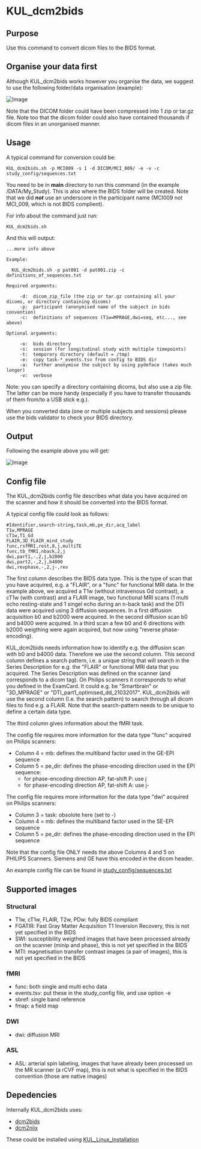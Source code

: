 # KUL_dcm2bids

## Purpose

Use this command to convert dicom files to the BIDS format.



## Organise your data first

Although KUL_dcm2bids works however you organise the data, we suggest to use the following folder/data organisation (example):

![Image](KUL_dcm2bids_1.png)

Note that the DICOM folder could have been compressed into 1 zip or tar.gz file. 
Note too that the dicom folder could also have contained thousands if dicom files in an unorganised manner.


## Usage

A typical command for conversion could be:  

`KUL_dcm2bids.sh -p MCI009 -s 1 -d DICOM/MCI_009/ -e -v -c study_config/sequences.txt`



You need to be in **main** directory to run this command (in the example /DATA/My_Study). This is also where the BIDS folder will be created. Note that we did ***not*** use an underscore in the participant name (MCI009 not MCI_009, which is not BIDS complient).

For info about the command just run:

`KUL_dcm2bids.sh`


And this will output:

```
...more info above

Example:

  KUL_dcm2bids.sh -p pat001 -d pat001.zip -c definitions_of_sequences.txt

Required arguments:

     -d:  dicom_zip_file (the zip or tar.gz containing all your dicoms, or directory containing dicoms)
     -p:  participant (anonymised name of the subject in bids convention)
     -c:  definitions of sequences (T1w=MPRAGE,dwi=seq, etc..., see above)

Optional arguments:

     -o:  bids directory
     -s:  session (for longitudinal study with multiple timepoints)
     -t:  temporary directory (default = /tmp)
     -e:  copy task-*_events.tsv from config to BIDS dir
     -a:  further anonymise the subject by using pydeface (takes much longer)
     -v:  verbose 
```

Note: you can  specify a directory containing dicoms, but also use a zip file. The latter can be more handy (especially if you have to transfer thousands of them from/to a USB stick e.g.).

When you converted data (one or multiple subjects and sessions) please use the bids validator to check your BIDS directory.

## Output

Following the example above you will get:

![Image](KUL_dcm2bids_2.png)


## Config file

The KUL_dcm2bids config file describes what data you have acquired on the scanner and how it should be converted into the BIDS format.

A typical config file could look as follows:

```
#Identifier,search-string,task,mb,pe_dir,acq_label  
T1w,MPRAGE  
cT1w,T1_Gd  
FLAIR,3D_FLAIR_mind_study  
func,rsfMRI,rest,8,j,multiTE  
func,tb_fMRI,nback,2,j  
dwi,part1,-,2,j,b2000  
dwi,part2,-,2,j,b4000  
dwi,revphase,-,2,j-,rev
```  


The first column describes the BIDS data type. This is the type of scan that you have acquired, e.g. a "FLAIR", or a "func" for functional MRI data.
In the example above, we acquired a T1w (without intravenous Gd contrast), a cT1w (with contrast) and a FLAIR image, two functional MRI scans (1 multi echo resting-state and 1 singel echo during an n-back task) and the DTI data were acquired using 3 diffusion sequences. In a first diffusion acquisition b0 and b2000 were acquired. In the second diffusion scan b0 and b4000 were acquired. In a third scan a few b0 and 6 directions with b2000 weigthing were again acquired, but now using "reverse phase-encoding). 



KUL_dcm2bids needs information how to identify e.g. the diffusion scan with b0 and b4000 data. Therefore we use the second column. This second column defines a search pattern, i.e. a unique string that will search in the Series Description for e.g. the "FLAIR" or functional MRI data that you acquired. The Series Description was defined on the scanner (and corresponds to a dicom tag). On Philips scanners it corresponds to what you defined in the ExamCard. It could e.g. be "Smartbrain" or "3D_MPRAGE" or "DTI_part1_optimised_dd_21032017". 
KUL_dcm2bids will use the second column (I.e. the search pattern) to search through all dicom files to find e.g. a FLAIR.
Note that the search-pattern needs to be unique to define a certain data type. 



The third column gives information about the fMRI task. 



The config file requires more information for the data type "func" acquired on Philips scanners:

- Column 4 = mb: defines the multiband factor used in the GE-EPI sequence
- Column 5 = pe_dir: defines the phase-encoding direction used in the EPI sequence:
  -  for phase-encoding direction AP, fat-shift P: use j
  -  for phase-encoding direction AP, fat-shift A: use j-

The config file requires more information for the data type "dwi" acquired on Philips scanners:

- Column 3 = task: obsolote here (set to -)
- Column 4 = mb: defines the multiband factor used in the SE-EPI sequence
- Column 5 = pe_dir: defines the phase-encoding direction used in the EPI sequence

Note that the config file ONLY needs the above Columns 4 and 5 on PHILIPS Scanners. Siemens and GE have this encoded in the dicom header.

An example config file can be found in [study_config/sequences.txt](/study_config/sequences.txt)


## Supported images

### Structural

- T1w, cT1w, FLAIR, T2w, PDw: fully BIDS compliant
- FGATIR:  Fast Gray Matter Acquisition T1 Inversion Recovery, this is not yet specified in the BIDS
- SWI: susceptibility weigthed images that have been processed already on the scanner (minip and phase), this is not yet specified in the BIDS
- MTI: magnetisation transfer contrast images (a pair of images), this is not yet specified in the BIDS

### fMRI

- func: both single and multi echo data
- events.tsv: put these in the study_config file, and use option -e
- sbref: single band reference 
- fmap: a field map

### DWI

- dwi: diffusion MRI

### ASL

- ASL: arterial spin labeling, images that have already been processed on the MR scanner (a rCVF map), this is not what is specified in the BIDS convention (those are native images)


## Depedencies

Internally KUL_dcm2bids uses:
- [dcm2bids](https://github.com/UNFmontreal/Dcm2Bids)
- [dcm2niix](https://github.com/rordenlab/dcm2niix)

These could be installed using [KUL_Linux_Installation](https://github.com/treanus/KUL_Linux_Installation)
